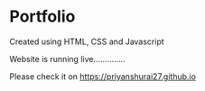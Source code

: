 # Portfolio
Created using HTML, CSS and Javascript

Website is running live..............

Please check it on https://priyanshurai27.github.io
